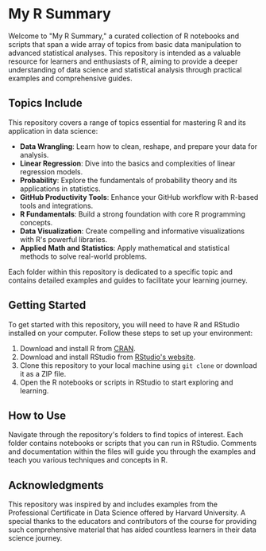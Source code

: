 # My R Summary

Welcome to "My R Summary," a curated collection of R notebooks and scripts that span a wide array of topics from basic data manipulation to advanced statistical analyses. This repository is intended as a valuable resource for learners and enthusiasts of R, aiming to provide a deeper understanding of data science and statistical analysis through practical examples and comprehensive guides.

## Topics Include

This repository covers a range of topics essential for mastering R and its application in data science:

- **Data Wrangling**: Learn how to clean, reshape, and prepare your data for analysis.
- **Linear Regression**: Dive into the basics and complexities of linear regression models.
- **Probability**: Explore the fundamentals of probability theory and its applications in statistics.
- **GitHub Productivity Tools**: Enhance your GitHub workflow with R-based tools and integrations.
- **R Fundamentals**: Build a strong foundation with core R programming concepts.
- **Data Visualization**: Create compelling and informative visualizations with R's powerful libraries.
- **Applied Math and Statistics**: Apply mathematical and statistical methods to solve real-world problems.

Each folder within this repository is dedicated to a specific topic and contains detailed examples and guides to facilitate your learning journey.

## Getting Started

To get started with this repository, you will need to have R and RStudio installed on your computer. Follow these steps to set up your environment:

1. Download and install R from [CRAN](https://cran.r-project.org/).
2. Download and install RStudio from [RStudio's website](https://www.rstudio.com/products/rstudio/download/).
3. Clone this repository to your local machine using `git clone` or download it as a ZIP file.
4. Open the R notebooks or scripts in RStudio to start exploring and learning.

## How to Use

Navigate through the repository's folders to find topics of interest. Each folder contains notebooks or scripts that you can run in RStudio. Comments and documentation within the files will guide you through the examples and teach you various techniques and concepts in R.

## Acknowledgments

This repository was inspired by and includes examples from the Professional Certificate in Data Science offered by Harvard University. A special thanks to the educators and contributors of the course for providing such comprehensive material that has aided countless learners in their data science journey.
